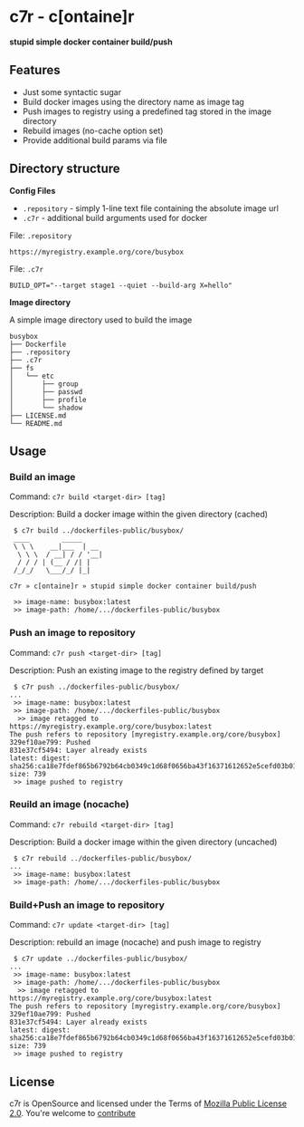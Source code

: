 c7r - c\[ontaine\]r
==================================

**stupid simple docker container build/push**

Features
----------------------------------------------

* Just some syntactic sugar
* Build docker images using the directory name as image tag
* Push images to registry using a predefined tag stored in the image directory
* Rebuild images (no-cache option set)
* Provide additional build params via file

Directory structure
----------------------------------------------

**Config Files**

* `.repository` - simply 1-line text file containing the absolute image url
* `.c7r` - additional build arguments used for docker

File: `.repository`

```raw
https://myregistry.example.org/core/busybox
```

File: `.c7r`

```raw
BUILD_OPT="--target stage1 --quiet --build-arg X=hello"
```

**Image directory**

A simple image directory used to build the image

```raw
busybox
├── Dockerfile
├── .repository
├── .c7r
├── fs
│   └── etc
│       ├── group
│       ├── passwd
│       ├── profile
│       └── shadow
├── LICENSE.md
└── README.md
```

Usage
----------------------------------------------

### Build an image ###

Command: `c7r build <target-dir> [tag]`

Description: Build a docker image within the given directory (cached)

```
 $ c7r build ../dockerfiles-public/busybox/
 ____        _____     
 \ \ \    __|___  | __ 
  \ \ \  / __| / / '__|
  / / / | (__ / /| |   
 /_/_/   \___/_/ |_|   
                       
c7r » c[ontaine]r » stupid simple docker container build/push

 >> image-name: busybox:latest
 >> image-path: /home/.../dockerfiles-public/busybox
```

### Push an image to repository ###

Command: `c7r push <target-dir> [tag]`

Description: Push an existing image to the registry defined by target

```
 $ c7r push ../dockerfiles-public/busybox/
...
 >> image-name: busybox:latest
 >> image-path: /home/.../dockerfiles-public/busybox
  >> image retagged to https://myregistry.example.org/core/busybox:latest
The push refers to repository [myregistry.example.org/core/busybox]
329ef10ae799: Pushed 
831e37cf5494: Layer already exists 
latest: digest: sha256:ca18e7fdef865b6792b64cb0349c1d68f0656ba43f16371612652e5cefd03b01 size: 739
 >> image pushed to registry
```

### Reuild an image (nocache) ###

Command: `c7r rebuild <target-dir> [tag]`

Description: Build a docker image within the given directory (uncached)

```
 $ c7r rebuild ../dockerfiles-public/busybox/
...
 >> image-name: busybox:latest
 >> image-path: /home/.../dockerfiles-public/busybox
```


### Build+Push an image to repository ###

Command: `c7r update <target-dir> [tag]`

Description: rebuild an image (nocache) and push image to registry

```
 $ c7r update ../dockerfiles-public/busybox/
...
 >> image-name: busybox:latest
 >> image-path: /home/.../dockerfiles-public/busybox
  >> image retagged to https://myregistry.example.org/core/busybox:latest
The push refers to repository [myregistry.example.org/core/busybox]
329ef10ae799: Pushed 
831e37cf5494: Layer already exists 
latest: digest: sha256:ca18e7fdef865b6792b64cb0349c1d68f0656ba43f16371612652e5cefd03b01 size: 739
 >> image pushed to registry
```


License
----------------------------------------------

c7r is OpenSource and licensed under the Terms of [Mozilla Public License 2.0](https://opensource.org/licenses/MPL-2.0). You're welcome to [contribute](docs/CONTRIBUTING.md)